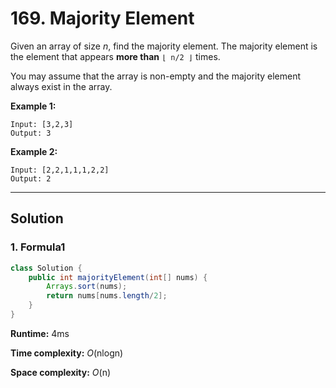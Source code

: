 # 169. Majority Element

Given an array of size *n*, find the majority element. The majority element is the element that appears **more than** `⌊ n/2 ⌋` times.

You may assume that the array is non-empty and the majority element always exist in the array.

**Example 1:**

```
Input: [3,2,3]
Output: 3
```

**Example 2:**

```
Input: [2,2,1,1,1,2,2]
Output: 2
```

---

## Solution

### 1.  Formula1

```java
class Solution {
    public int majorityElement(int[] nums) {
        Arrays.sort(nums);
        return nums[nums.length/2];
    }
}
```

**Runtime:** 4ms

**Time complexity:** *O*(nlogn)

**Space complexity:** *O*(n)